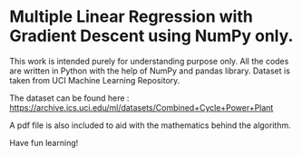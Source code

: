 
# Multiple Linear Regression with Gradient Descent using NumPy only.

This work is intended purely for understanding purpose only. All the codes are written in Python with the help of NumPy and pandas library. Dataset is taken from UCI Machine Learning Repository.

The dataset can be found here : https://archive.ics.uci.edu/ml/datasets/Combined+Cycle+Power+Plant

A pdf file is also included to aid with the mathematics behind the algorithm.

Have fun learning!
